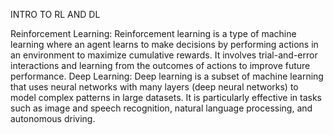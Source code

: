 INTRO TO RL
AND DL

Reinforcement Learning:
Reinforcement learning is a type of machine learning where an agent
learns to make decisions by performing actions in an environment to
maximize cumulative rewards. It involves trial-and-error interactions and
learning from the outcomes of actions to improve future performance.
Deep Learning:
Deep learning is a subset of machine learning that uses
neural networks with many layers (deep neural networks) to model
complex patterns in large datasets. It is particularly effective in tasks
such as image and speech recognition, natural language processing,
and autonomous driving.
